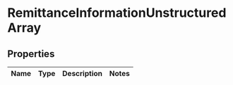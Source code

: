 # RemittanceInformationUnstructuredArray

## Properties
Name | Type | Description | Notes
------------ | ------------- | ------------- | -------------
